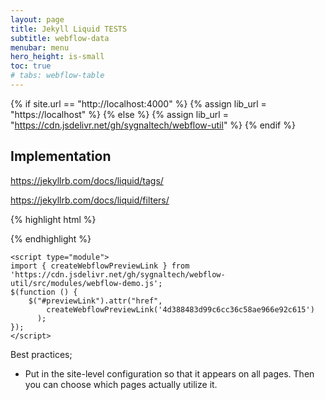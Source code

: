 ```yaml
---
layout: page
title: Jekyll Liquid TESTS
subtitle: webflow-data
menubar: menu
hero_height: is-small
toc: true
# tabs: webflow-table
---
```


{% if site.url == "http://localhost:4000" %}
{% assign lib_url = "https://localhost" %}
{% else %}
{% assign lib_url = "https://cdn.jsdelivr.net/gh/sygnaltech/webflow-util" %}
{% endif %}

## Implementation

https://jekyllrb.com/docs/liquid/tags/

https://jekyllrb.com/docs/liquid/filters/

{% highlight html %}
<script type="module">
import { createWebflowPreviewLink } from 'https://cdn.jsdelivr.net/gh/sygnaltech/webflow-util/src/modules/webflow-demo.js';
$(function () {
    $("#previewLink").attr("href", 
  		createWebflowPreviewLink('4d388483d99c6cc36c58ae966e92c615')
      );    
});
</script>
{% endhighlight %}

```
<script type="module">
import { createWebflowPreviewLink } from 'https://cdn.jsdelivr.net/gh/sygnaltech/webflow-util/src/modules/webflow-demo.js';
$(function () {
    $("#previewLink").attr("href", 
  		createWebflowPreviewLink('4d388483d99c6cc36c58ae966e92c615')
      );    
});
</script>
```

Best practices;

- Put in the site-level configuration so that it appears on all pages. Then you can choose which pages actually utilize it.





